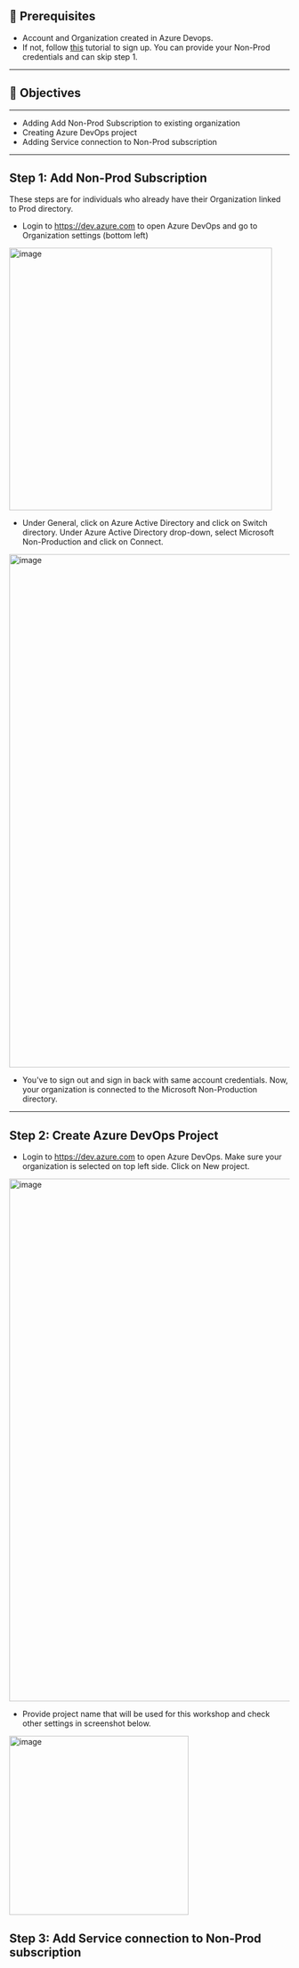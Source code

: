 
🤔 Prerequisites
---------------------------------------------------------------------------------------------------------------------------------------------------------

+ Account and Organization created in Azure Devops. 
+ If not, follow [this](https://learn.microsoft.com/en-us/azure/devops/user-guide/sign-up-invite-teammates?view=azure-devops) tutorial to sign up. You can provide your Non-Prod credentials and can skip step 1.

---------------------------------------------------------------------------------------------------------------------------------------------------------

## :dart: Objectives
---------------------------------------------------------------------------------------------------------------------------------------------------------

+ Adding Add Non-Prod Subscription to existing organization
+ Creating Azure DevOps project
+ Adding Service connection to Non-Prod subscription

---------------------------------------------------------------------------------------------------------------------------------------------------------
**Step 1: Add Non-Prod Subscription**
---------------------------------------------------------------------------------------------------------------------------------------------------------

These steps are for individuals who already have their Organization linked to Prod directory.

+ Login to https://dev.azure.com to open Azure DevOps and go to Organization settings (bottom left)

<img width="472" alt="image" src="https://user-images.githubusercontent.com/84516667/198496246-ad47fe65-9c7b-4a49-8aa8-cb0aea3a6735.png">

+ Under General, click on Azure Active Directory and click on Switch directory. Under Azure Active Directory drop-down, select Microsoft Non-Production and click on Connect.

<img width="923" alt="image" src="https://user-images.githubusercontent.com/84516667/198496987-0bd052cd-992e-471d-8a87-a6528697cef8.png">

+ You've to sign out and sign in back with same account credentials. Now, your organization is connected to the Microsoft Non-Production directory.

---------------------------------------------------------------------------------------------------------------------------------------------------------
**Step 2: Create Azure DevOps Project**
---------------------------------------------------------------------------------------------------------------------------------------------------------
+ Login to https://dev.azure.com to open Azure DevOps. Make sure your organization is selected on top left side. Click on New project.

<img width="940" alt="image" src="https://user-images.githubusercontent.com/84516667/198498295-2eb40fe9-ec3c-43fb-a846-e2f47d65a29d.png">

+ Provide project name that will be used for this workshop and check other settings in screenshot below.

<img width="322" alt="image" src="https://user-images.githubusercontent.com/84516667/198498472-db51107b-79bd-474f-bb94-976fffe66e2f.png">



**Step 3: Add Service connection to Non-Prod subscription**
---------------------------------------------------------------------------------------------------------------------------------------------------------

